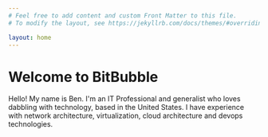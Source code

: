 ```yaml
---
# Feel free to add content and custom Front Matter to this file.
# To modify the layout, see https://jekyllrb.com/docs/themes/#overriding-theme-defaults

layout: home
---
```


# Welcome to BitBubble  

Hello! My name is Ben. I'm an IT Professional and generalist who loves dabbling with technology, based in the United States. I have experience with network architecture, virtualization, cloud architecture and devops technologies.  

